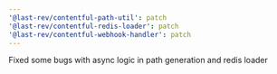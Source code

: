 ```yaml
---
'@last-rev/contentful-path-util': patch
'@last-rev/contentful-redis-loader': patch
'@last-rev/contentful-webhook-handler': patch
---
```


Fixed some bugs with async logic in path generation and redis loader
